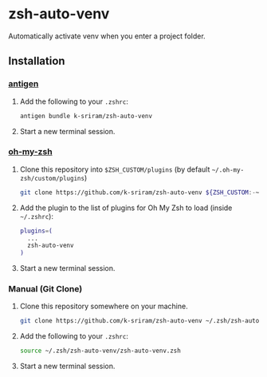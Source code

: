 # zsh-auto-venv
Automatically activate venv when you enter a project folder.

## Installation

### [antigen](https://github.com/zsh-users/antigen)

1. Add the following to your `.zshrc`:

    ```sh
    antigen bundle k-sriram/zsh-auto-venv
    ```

2. Start a new terminal session.

### [oh-my-zsh](http://github.com/robbyrussell/oh-my-zsh)

1. Clone this repository into `$ZSH_CUSTOM/plugins` (by default `~/.oh-my-zsh/custom/plugins`)

    ```sh
    git clone https://github.com/k-sriram/zsh-auto-venv ${ZSH_CUSTOM:-~/.oh-my-zsh/custom}/plugins/zsh-auto-venv --depth=1
    ```

2. Add the plugin to the list of plugins for Oh My Zsh to load (inside `~/.zshrc`):

    ```sh
    plugins=(
      ...
      zsh-auto-venv
    )
    ```

3. Start a new terminal session.

### Manual (Git Clone)

1. Clone this repository somewhere on your machine.

    ```sh
    git clone https://github.com/k-sriram/zsh-auto-venv ~/.zsh/zsh-auto-venv
    ```

2. Add the following to your `.zshrc`:

    ```sh
    source ~/.zsh/zsh-auto-venv/zsh-auto-venv.zsh
    ```

3. Start a new terminal session.
